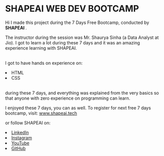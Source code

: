 

# SHAPEAI WEB DEV BOOTCAMP



Hi I made this project during the 7 Days Free Bootcamp, conducted by <b> SHAPEAI </b>.

The instructor during the session was Mr. Shaurya Sinha (a Data Analyst at Jio). I got to learn a lot during these 7 days and it was an amazing experience learning with SHAPEAI.

<br>I got to have hands on experience on:

<li>HTML

<li>CSS

<br>during these 7 days, and everything was explained from the very basics so that anyone with zero experience on programming can learn.



I enjoyed these 7 days, you can as well. To register for next free 7 days bootcamp, visit: www.shapeai.tech

or follow SHAPEAI on:

  <li><a href="https://in.linkedin.com/company/shapeai">LinkedIn</a>  

  <li><a href="https://www.instagram.com/shape.ai/?hl=en">Instagram</a> 

  <li><a href="https://www.youtube.com/channel/UCTUvDLTW9meuDXWcbmISPdA">YouTube</a>

  <li><a href="https://github.com/shapeai">GitHub</a>


   
